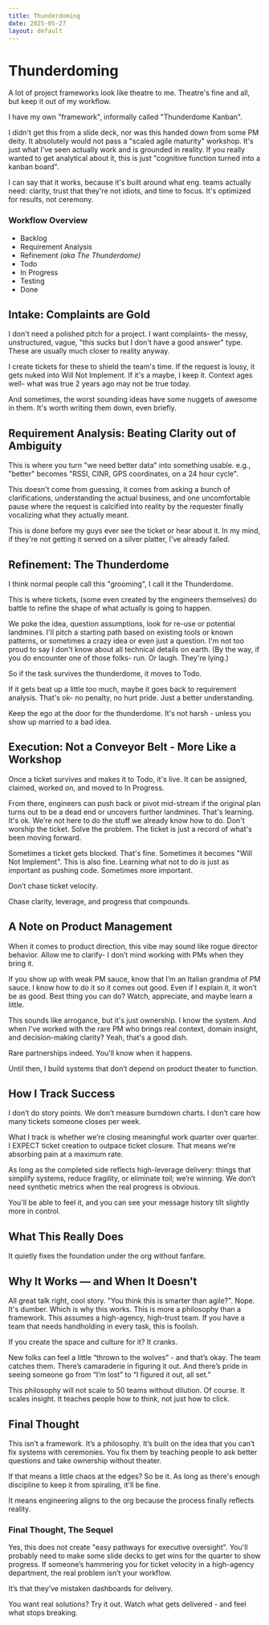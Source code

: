 ```yaml
---
title: Thunderdoming
date: 2025-05-27
layout: default
---
```

# Thunderdoming
A lot of project frameworks look like theatre to me. Theatre's fine and all,
but keep it out of my workflow.

I have my own "framework", informally called "Thunderdome Kanban".

I didn't get this from a slide deck, nor was this handed down from some PM deity.
It absolutely would not pass a "scaled agile maturity" workshop. It's just what
I've seen actually work and is grounded in reality. If you really wanted
to get analytical about it, this is just "cognitive function turned into a kanban board".

I can say that it works, because it's built around what eng. teams actually need:
clarity, trust that they're not idiots, and time to focus. It's optimized for results,
not ceremony.

### Workflow Overview
- Backlog  
- Requirement Analysis  
- Refinement *(aka The Thunderdome)*  
- Todo  
- In Progress  
- Testing  
- Done  

## Intake: Complaints are Gold

I don't need a polished pitch for a project. I want complaints- the messy,
unstructured, vague, "this sucks but I don't have a good answer" type. These
are usually much closer to reality anyway.

I create tickets for these to shield the team's time. If the request is lousy,
it gets nuked into Will Not Implement. If it's a maybe, I keep it. Context
ages well- what was true 2 years ago may not be true today.

And sometimes, the worst sounding ideas have some nuggets of awesome in them.
It's worth writing them down, even briefly.

## Requirement Analysis: Beating Clarity out of Ambiguity
This is where you turn "we need better data" into something usable. e.g., 
"better" becomes "RSSI, CINR, GPS coordinates, on a 24 hour cycle".

This doesn't come from guessing, it comes from asking a bunch of clarifications,
understanding the actual business, and one uncomfortable pause where the request
is calcified into reality by the requester finally vocalizing what they actually meant.

This is done before my guys ever see the ticket or hear about it. In my mind,
if they're not getting it served on a silver platter, I've already failed.

## Refinement: The Thunderdome
I think normal people call this "grooming", I call it the Thunderdome.

This is where tickets, (some even created by the engineers themselves)
do battle to refine the shape of what actually is going to happen.

We poke the idea, question assumptions, look for re-use or potential landmines.
I'll pitch a starting path based on existing tools or known patterns, or sometimes
a crazy idea or even just a question. I'm not too proud to say I don't know about
all technical details on earth. (By the way, if you do encounter one of those folks-
run. Or laugh. They're lying.)

So if the task survives the thunderdome, it moves to Todo.

If it gets beat up a little too much, maybe it goes back to requirement analysis.
That's ok- no penalty, no hurt pride. Just a better understanding.

Keep the ego at the door for the thunderdome. It's not harsh - unless you show
up married to a bad idea.

## Execution: Not a Conveyor Belt - More Like a Workshop
Once a ticket survives and makes it to Todo, it's live. It can be assigned,
claimed, worked on, and moved to In Progress.

From there, engineers can push back or pivot mid-stream if the original plan
turns out to be a dead end or uncovers further landmines. That's learning. It's
ok. We're not here to do the stuff we already know how to do. Don't worship the
ticket. Solve the problem. The ticket is just a record of what's been moving
forward.

Sometimes a ticket gets blocked. That's fine. Sometimes it becomes "Will Not Implement".
This is also fine. Learning what not to do is just as important as pushing code.
Sometimes more important.

Don’t chase ticket velocity.

Chase clarity, leverage, and progress that compounds.

## A Note on Product Management
When it comes to product direction, this vibe may sound like rogue director
behavior. Allow me to clarify- I don’t mind working with PMs when they bring it.

If you show up with weak PM sauce, know that I’m an Italian grandma of PM sauce.
I know how to do it so it comes out good. Even if I explain it, it won’t be as
good. Best thing you can do? Watch, appreciate, and maybe learn a little.

This sounds like arrogance, but it's just ownership. I know the system.
And when I’ve worked with the rare PM who brings real context, domain insight,
and decision-making clarity? Yeah, that's a good dish.

Rare partnerships indeed. You'll know when it happens.

Until then, I build systems that don’t depend on product theater to function.

## How I Track Success
I don’t do story points. We don’t measure burndown charts. I don’t care how
many tickets someone closes per week.

What I track is whether we’re closing meaningful work quarter over quarter.
I EXPECT ticket creation to outpace ticket closure. That means we’re absorbing
pain at a maximum rate.

As long as the completed side reflects high-leverage delivery: things that
simplify systems, reduce fragility, or eliminate toil; we’re winning. We don’t
need synthetic metrics when the real progress is obvious.

You'll be able to feel it, and you can see your message history tilt 
slightly more in control.

## What This Really Does
It quietly fixes the foundation under the org without fanfare.

## Why It Works — and When It Doesn’t
All great talk right, cool story. "You think this is smarter than agile?". Nope.
It's dumber. Which is why this works. This is more a philosophy
than a framework. This assumes a high-agency, high-trust team. If you have a team
that needs handholding in every task, this is foolish.

If you create the space and culture for it? It cranks.

New folks can feel a little “thrown to the wolves” - and that’s okay. The team
catches them. There’s camaraderie in figuring it out. And there’s pride in
seeing someone go from “I’m lost” to “I figured it out, all set.”

This philosophy will not scale to 50 teams without dilution. Of course.
It scales insight. It teaches people how to think, not just how to click.

## Final Thought
This isn’t a framework. It’s a philosophy. It’s built on the idea that you can’t
fix systems with ceremonies. You fix them by teaching people to ask better
questions and take ownership without theater.

If that means a little chaos at the edges? So be it. As long as there's
enough discipline to keep it from spiraling, it'll be fine.

It means engineering aligns to the org because the process finally reflects reality.

### Final Thought, The Sequel
Yes, this does not create "easy pathways for executive oversight". You'll
probably need to make some slide decks to get wins for the quarter to show
progress. If someone’s hammering you for ticket velocity in a high-agency department, the real problem isn’t your workflow.

It’s that they’ve mistaken dashboards for delivery.

You want real solutions? Try it out. Watch what gets delivered - and feel what
stops breaking.
